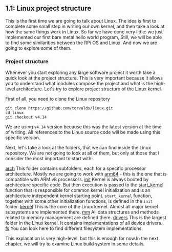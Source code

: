 
## 1.1: Linux project structure

This is the first time we are going to talk about Linux. The idea is first to complete some small step in writing our own kernel, and then take a look at how the same things work in Linux. So far we have done very little: we just implemented our first bare metal hello world program, Still, we will be able to find some similarities between the RPi OS and Linux. And now we are going to explore some of them. 

### Project structure

Whenever you start exploring any large software project it worth take a quick look at the project structure. This is very important because it allows you to understand what modules compose the project and what is the high-level architecture. Let's try to explore project structure of the Linux kernel.

First of all, you need to clone the Linux repository

```
git clone https://github.com/torvalds/linux.git 
cd linux
git checkout v4.14
```

We are using `v4.14` version because this was the latest version at the time of writing. All references to the Linux source code will be made using this specific version.

Next, let's take a look at the folders, that we can find inside the Linux repository. We are not going to look at all of them, but only at those that I consider the most important to start with:

[arch](https://github.com/torvalds/linux/tree/v4.14/arch) This folder contains subfolders, each for a specific processor architecture. Mostly we are going to work with [arm64](https://github.com/torvalds/linux/tree/v4.14/arch/arm64) - this is the one that is compatible with ARM.v8 processors.
[init](https://github.com/torvalds/linux/tree/v4.14/init) Kernel is always booted by architecture specific code. But then execution is passed to the [start_kernel](https://github.com/torvalds/linux/blob/v4.14/init/main.c#L509) function that is responsible for common kernel initialization and is an architecture independent kernel starting point. `start_kernel` function, together with some other initialization functions, is defined in the `init` folder.
[kernel](https://github.com/torvalds/linux/tree/v4.14/kernel) This is the core of the Linux kernel. Almost all major kernel subsystems are implemented there.
[mm](https://github.com/torvalds/linux/tree/v4.14/mm) All data structures and methods related to memory management are defined there. 
[drivers](https://github.com/torvalds/linux/tree/v4.14/drivers) This is the largest folder in the Linux kernel. It contains implementations of all device drivers.
[fs](https://github.com/torvalds/linux/tree/v4.14/fs) You can look here to find different filesystem implementations.

This explanation is very high-level, but this is enough for now.In the next chapter, we will try to examine Linux build system in some details. 
